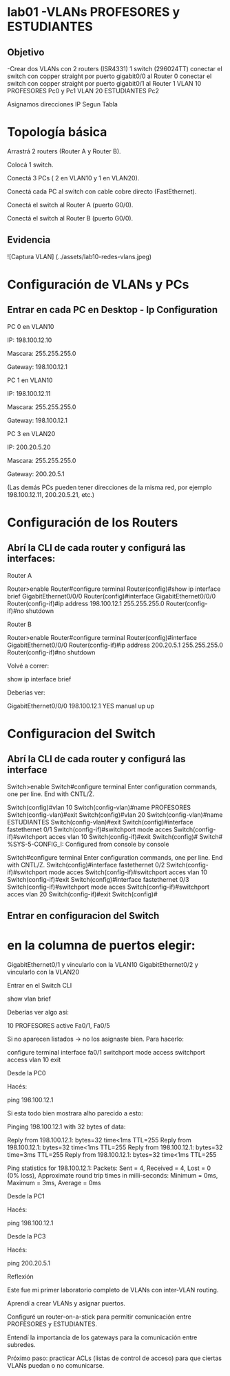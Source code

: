 # lab01 -VLANs PROFESORES y ESTUDIANTES
## Objetivo


-Crear dos VLANs con 
2 routers (ISR4331) 
1 switch (296024TT)
conectar el switch con copper straight por puerto gigabit0/0 al Router 0
conectar el switch con copper straight por puerto gigabit0/1 al Router 1
VLAN 10 PROFESORES Pc0 y Pc1 
VLAN 20 ESTUDIANTES Pc2

Asignamos direcciones IP Segun Tabla

# Topología básica

Arrastrá 2 routers (Router A y Router B).

Colocá 1 switch.

Conectá 3 PCs ( 2 en VLAN10 y 1 en VLAN20).

Conectá cada PC al switch con cable cobre directo (FastEthernet).

Conectá el switch al Router A (puerto G0/0).

Conectá el switch al Router B (puerto G0/0).


## Evidencia

![Captura VLAN] (../assets/lab10-redes-vlans.jpeg)


# Configuración de VLANs y PCs  
## Entrar en cada PC en Desktop - Ip Configuration

PC 0 en VLAN10

IP: 198.100.12.10

Mascara: 255.255.255.0

Gateway: 198.100.12.1

PC 1 en VLAN10

IP: 198.100.12.11

Mascara: 255.255.255.0

Gateway: 198.100.12.1


PC 3 en VLAN20

IP: 200.20.5.20

Mascara: 255.255.255.0

Gateway: 200.20.5.1

(Las demás PCs pueden tener direcciones de la misma red, por ejemplo 198.100.12.11, 200.20.5.21, etc.)



# Configuración de los Routers

## Abrí la CLI de cada router y configurá las interfaces:

Router A

Router>enable
Router#configure terminal
Router(config)#show ip interface brief
GigabitEthernet0/0/0
Router(config)#interface GigabitEthernet0/0/0
Router(config-if)#ip address 198.100.12.1 255.255.255.0
Router(config-if)#no shutdown

Router B

Router>enable
Router#configure terminal
Router(config)#interface GigabitEthernet0/0/0
Router(config-if)#ip address 200.20.5.1 255.255.255.0
Router(config-if)#no shutdown

Volvé a correr:

show ip interface brief


Deberías ver:

GigabitEthernet0/0/0   198.100.12.1   YES manual   up   up


# Configuracion del Switch

## Abrí la CLI de cada router y configurá las interface

Switch>enable
Switch#configure terminal
Enter configuration commands, one per line.  End with CNTL/Z.

Switch(config)#vlan 10
Switch(config-vlan)#name PROFESORES
Switch(config-vlan)#exit
Switch(config)#vlan 20
Switch(config-vlan)#name ESTUDIANTES
Switch(config-vlan)#exit
Switch(config)#interface fastethernet 0/1
Switch(config-if)#switchport mode acces
Switch(config-if)#switchport acces vlan 10
Switch(config-if)#exit
Switch(config)#
Switch#
%SYS-5-CONFIG_I: Configured from console by console

Switch#configure terminal
Enter configuration commands, one per line.  End with CNTL/Z.
Switch(config)#interface fastethernet 0/2
Switch(config-if)#switchport mode acces
Switch(config-if)#switchport acces vlan 10
Switch(config-if)#exit
Switch(config)#interface fastethernet 0/3
Switch(config-if)#switchport mode acces
Switch(config-if)#switchport acces vlan 20
Switch(config-if)#exit
Switch(config)#

## Entrar en configuracion del Switch

# en la columna de puertos elegir:  

GigabitEthernet0/1 y vincularlo con la VLAN10
GigabitEthernet0/2 y vincularlo con la VLAN20

Entrar en el Switch CLI

show vlan brief

Deberías ver algo así:

10   PROFESORES   active   Fa0/1, Fa0/5

Si no aparecen listados → no los asignaste bien.
Para hacerlo:

configure terminal
interface fa0/1
 switchport mode access
 switchport access vlan 10
exit

Desde la PC0

Hacés:

ping 198.100.12.1

Si esta todo bien mostrara alho parecido a esto:

Pinging 198.100.12.1 with 32 bytes of data:

Reply from 198.100.12.1: bytes=32 time<1ms TTL=255
Reply from 198.100.12.1: bytes=32 time<1ms TTL=255
Reply from 198.100.12.1: bytes=32 time=3ms TTL=255
Reply from 198.100.12.1: bytes=32 time<1ms TTL=255

Ping statistics for 198.100.12.1:
    Packets: Sent = 4, Received = 4, Lost = 0 (0% loss),
Approximate round trip times in milli-seconds:
    Minimum = 0ms, Maximum = 3ms, Average = 0ms

Desde la PC1

Hacés:

ping 198.100.12.1

Desde la PC3

Hacés:

ping 200.20.5.1

Reflexión

Este fue mi primer laboratorio completo de VLANs con inter-VLAN routing.

Aprendí a crear VLANs y asignar puertos.

Configuré un router-on-a-stick para permitir comunicación entre PROFESORES y ESTUDIANTES.

Entendí la importancia de los gateways para la comunicación entre subredes.

Próximo paso: practicar ACLs (listas de control de acceso) para que ciertas VLANs puedan o no comunicarse.











